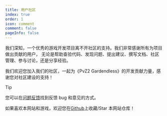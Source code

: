 ```yaml
---
title: 用户社区
index: true
order: 1
icon: comment
comment: false
pageInfo: false
---
```

我们深知，一个优秀的游戏开发项目离不开社区的支持。我们非常感谢所有为项目做出贡献的用户，
无论是帮助查验代码、发现问题、提出建议、撰写文档、社区管理、参与讨论，还是分享经验。

我们欢迎您加入我们的社区，一起为《PvZ2 Gardendless》的开发贡献力量，感谢您对社区建设的支持！

> [!tip]
> 您可以在[问题反馈](feedback.md)找到反馈 bug 和意见的方式。
>
> 如果喜欢本网站和游戏，欢迎您在[Github](https://github.com/Gzh0821/pvzg_site)上收藏/Star 本网站仓库！

<script setup>
    import { onMounted } from 'vue';
    onMounted(() => {
        (window.adsbygoogle = window.adsbygoogle || []).push({});
    })
</script>

<ins class="adsbygoogle"
     style="display:block"
     data-ad-client="ca-pub-7637695321442015"
     data-ad-slot="7113006248"
     data-ad-format="auto"
     data-full-width-responsive="true">
</ins>

<div class="vp-card-container">
  <VPCard
    title="QQ活跃聊天群"
    desc="群号：980405270，适合想提供帮助，分享攻略和参与讨论的玩家"
    logo="/assets/image/qq.svg"
    link="https://qm.qq.com/q/MIqVcRAg8u"
    background="rgba(245, 158, 0, 0.15)"
  />
  <VPCard
    title="QQ公告群-4"
    desc="群号：981880465，适合潜水和获取最新版本的信息"
    logo="/assets/image/qq.svg"
    link="https://qm.qq.com/q/8LkQioyGI2"
    background="rgba(228, 0, 54, 0.15)"
  />
  <VPCard
    title="Github仓库"
    desc="对于bug的反馈和功能的建议，可以在该仓库上提交issue，欢迎您Star本仓库！"
    logo="/assets/image/github-dark.svg"
    link="https://github.com/Gzh0821/pvzg_site"
    background="rgba(102, 204, 255, 0.15)"
  />
  <VPCard
    title="Discord服务器"
    desc="加入我们的Discord服务器，与全球其它玩家交流！"
    logo="/assets/image/discord.svg"
    link="https://discord.gg/ZEfb2tBQFW"
    background="rgba(102, 204, 255, 0.15)"
  />
</div>
